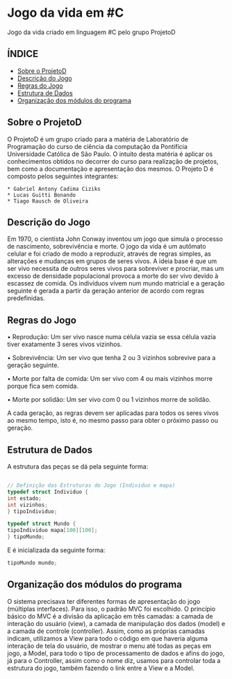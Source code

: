 Jogo da vida em #C
===================

Jogo da vida criado em linguagem #C pelo grupo ProjetoD

ÍNDICE
-------------
<!--ts-->
   * [Sobre o ProjetoD](#sobre-o-projetoD)
   * [Descrição do Jogo](#descrição-do-jogo)
   * [Regras do Jogo](#regras-do-jogo)
   * [Estrutura de Dados](#estrutura-de-dados)
   * [Organização dos módulos do programa](#organização-dos-módulos-do-programa)
<!--te-->

Sobre o ProjetoD
----------------

O ProjetoD é um grupo criado para a matéria de Laboratório de Programação do curso de ciência da computação da Pontifícia Universidade Católica de São Paulo. O intuito desta matéria é aplicar os conhecimentos obtidos no decorrer do curso para realização de projetos, bem como a documentação e apresentação dos mesmos.
O Projeto D é composto pelos seguintes integrantes:

    * Gabriel Antony Cadima Ciziks
    * Lucas Guitti Bonando
    * Tiago Rausch de Oliveira

Descrição do Jogo
----------------
Em 1970, o cientista John Conway inventou um jogo que simula o processo de nascimento, sobrevivência e morte. O jogo da vida é um autômato celular e foi criado de modo 
a reproduzir, através de regras simples, as alterações e mudanças em grupos de seres vivos. A ideia base é que um ser vivo necessita de outros seres vivos para sobreviver 
e procriar, mas um excesso de densidade populacional provoca a morte do ser vivo devido à escassez de comida. 
Os indivíduos vivem num mundo matricial e a geração seguinte é gerada a partir da geração 
anterior de acordo com regras predefinidas.

Regras do Jogo
--------------

  • Reprodução: Um ser vivo nasce numa célula vazia se essa célula vazia tiver exatamente 3 seres vivos vizinhos. 
  
  • Sobrevivência: Um ser vivo que tenha 2 ou 3 vizinhos sobrevive para a geração seguinte. 
  
  • Morte por falta de comida: Um ser vivo com 4 ou mais vizinhos morre porque fica sem comida. 
  
  • Morte por solidão: Um ser vivo com 0 ou 1 vizinhos morre de solidão.
  
A cada geração, as regras devem ser aplicadas para todos os seres vivos ao mesmo tempo,
isto é, no mesmo passo para obter o próximo passo ou geração. 

Estrutura de Dados
------------------
A estrutura das peças se dá pela seguinte forma:
```c

// Definição das Estruturas do Jogo (Individuo e mapa)
typedef struct Individuo {
int estado;
int vizinhos;
} tipoIndividuo;

typedef struct Mundo {
tipoIndividuo mapa[100][100];
} tipoMundo;
```

E é inicializada da seguinte forma:
```c
tipoMundo mundo;
```

Organização dos módulos do programa
-----------------------------------
O sistema precisava ter diferentes formas de apresentação do jogo (múltiplas interfaces). Para isso, o padrão MVC foi escolhido. O princípio básico do MVC é a divisão da 
aplicação em três camadas: a camada de interação do usuário (view), a camada de manipulação dos dados (model) e a camada de controle (controller). Assim, como as próprias 
camadas indicam, utilizamos a View para todo o código em que haveria alguma interação de tela do usuário, de mostrar o menu até todas as peças em jogo, a Model, para 
todo o tipo de processamento de dados e afins do jogo, já para o Controller, assim como o nome diz, usamos para controlar toda a estrutura do jogo, também fazendo o link 
entre a View e a Model.
